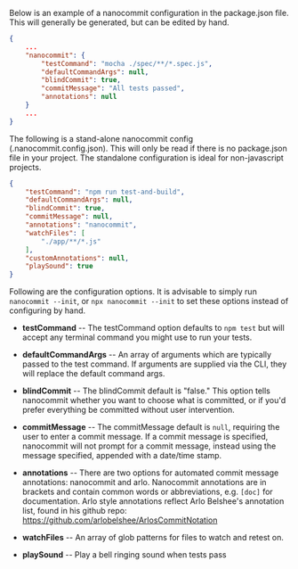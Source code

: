 <!--bl
    (filemeta
        (title "Configuration Options")
    )
/bl-->

Below is an example of a nanocommit configuration in the package.json file. This will generally be generated, but can be edited by hand.


```json
{
    ...
    "nanocommit": {
        "testCommand": "mocha ./spec/**/*.spec.js",
        "defaultCommandArgs": null,
        "blindCommit": true,
        "commitMessage": "All tests passed",
        "annotations": null
    }
    ...
}
```

The following is a stand-alone nanocommit config (.nanocommit.config.json). This will only be read if there is no package.json file in your project. The standalone configuration is ideal for non-javascript projects.

```json
{
    "testCommand": "npm run test-and-build",
    "defaultCommandArgs": null,
    "blindCommit": true,
    "commitMessage": null,
    "annotations": "nanocommit",
    "watchFiles": [
        "./app/**/*.js"
    ],
    "customAnnotations": null,
    "playSound": true
}
```


Following are the configuration options. It is advisable to simply run `nanocommit --init`, or `npx nanocommit --init` to set these options instead of configuring by hand.

- **testCommand** -- The testCommand option defaults to `npm test` but will accept any terminal command you might use to run your tests.

- **defaultCommandArgs** -- An array of arguments which are typically passed to the test command.  If arguments are supplied via the CLI, they will replace the default command args.

- **blindCommit** -- The blindCommit default is "false." This option tells nanocommit whether you want to choose what is committed, or if you'd prefer everything be committed without user intervention.

- **commitMessage** -- The commitMessage default is `null`, requiring the user to enter a commit message. If a commit message is specified, nanocommit will not prompt for a commit message, instead using the message specified, appended with a date/time stamp.

- **annotations** -- There are two options for automated commit message annotations: nanocommit and arlo.  Nanocommit annotations are in brackets and contain common words or abbreviations, e.g. `[doc]` for documentation.  Arlo style annotations reflect Arlo Belshee's annotation list, found in his github repo: https://github.com/arlobelshee/ArlosCommitNotation

- **watchFiles** -- An array of glob patterns for files to watch and retest on.

- **playSound** -- Play a bell ringing sound when tests pass